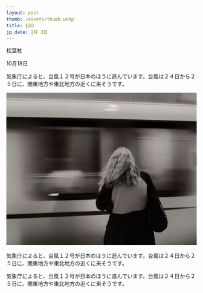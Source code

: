 ```yaml
---
layout: post
thumb: /assets/thumb.webp
title: 初日
jp_date: 1月 3日
---
```

<div class="header">
  <p class="title">松葉杖</p>
  <p class="date">10月18日</p>
</div>

<p>
気象庁によると、台風１２号が日本のほうに進んでいます。台風は２４日から２５日に、関東地方や東北地方の近くに来そうです。
</p>
<img src="/assets/thumb.webp" alt="">
<p>
気象庁によると、台風１２号が日本のほうに進んでいます。台風は２４日から２５日に、関東地方や東北地方の近くに来そうです。
</p>
<p>
気象庁によると、台風１２号が日本のほうに進んでいます。台風は２４日から２５日に、関東地方や東北地方の近くに来そうです。
</p>
